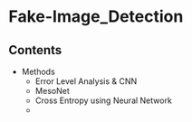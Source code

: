 # Fake-Image_Detection

## Contents

* Methods
  * Error Level Analysis & CNN
  * MesoNet
  * Cross Entropy using Neural Network
  * 
  


